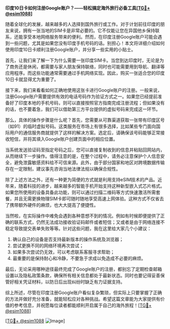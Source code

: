 **印度10日卡如何注册Google账户？——轻松搞定海外旅行必备工具[[TG💪+ @esim1088](https://t.me/s/esim1088)]**

随着全球化的发展，越来越多的人选择到国外旅行或工作。对于计划前往印度的朋友来说，拥有一张当地的SIM卡是非常必要的。它不仅能让您在异国他乡保持联系，还能享受本地网络服务带来的便利。然而，在印度注册Google账户可能会遇到一些问题，尤其是如果您没有印度手机号码的话。别担心！本文将详细介绍如何使用印度10日卡顺利注册Google账户，并分享一些实用的小贴士。

首先，让我们来了解一下为什么需要一张印度SIM卡。当您到达印度时，无论是为了商务还是休闲，都需要与家人朋友保持联络，同时也可能需要用到导航、翻译等应用程序。而这些功能通常需要通过手机网络实现。因此，购买一张适合您的印度10日卡就显得尤为重要了。

接下来，我们来看看如何正确地使用这张卡进行Google账户的注册。一般来说，注册Google账户需要提供有效的电话号码作为验证方式之一。如果您已经提前准备好了印度本地的手机号码，则可以直接按照官方指南完成注册流程；但如果没有的话，也不要着急，我们可以借助第三方平台提供的虚拟号码来完成这一环节。

那么，具体的操作步骤是什么呢？首先，您需要从可靠渠道获取一张带有印度区号（如91）的临时虚拟号码。这类服务在市场上有很多选择，比如某些专门面向国际用户的通信服务商就提供了这样的解决方案。选定后，请确保该号码能够正常接收短信，并将其填入Google账户创建页面中的相应位置。

当系统发送验证码至指定号码之后，您可以直接复制收到的信息并粘贴回网站内，从而继续下一步操作。值得注意的是，在整个过程中，请务必注意保护个人信息安全，避免泄露敏感资料给不可信来源。此外，由于部分国家和地区对跨境数据传输存在一定限制，建议事先咨询当地法律法规以确保合规性。

除了上述方法之外，还有一种更为简便的方式就是利用支持eSIM技术的产品。近年来，随着科技的进步，越来越多的智能手机开始支持这种新型嵌入式芯片格式。如果您所使用的设备具备此功能，则可以通过扫描二维码等方式快速激活所需套餐，并且无需更换物理SIM卡即可随时随地享受高速上网体验。这种方式不仅省去了携带额外硬件的麻烦，也大大提高了便捷性。

当然啦，在实际操作中难免会遇到各种意想不到的情况。例如有时候即便提供了正确的联系方式，仍然无法成功接收验证码邮件或者短信；又或者是由于网络连接不稳定导致提交表单失败等等。针对这些问题，我在这里给大家几个小建议：

1. 确认自己的设备是否支持最新版本的操作系统及浏览器；
2. 尝试更换不同的网络环境再次尝试；
3. 如果多次尝试仍无效，可以考虑联系客服寻求帮助；
4. 最重要的是保持耐心和冷静，不要急于求成以免造成不必要的麻烦。

最后，无论采用哪种途径最终完成了Google账户的注册，都别忘了定期检查邮箱设置以及隐私政策条款，确保所有相关信息都处于最新状态。同时也要记得妥善保管好相关凭证材料，以防日后出现纠纷时缺乏有力证据支持。

综上所述，尽管在印度注册Google账户看似复杂繁琐，但实际上只要掌握了正确的方法并做好充分准备，就能轻松应对各种挑战。希望这篇文章能为大家提供有价值的参考信息，并祝愿每位读者都能顺利开启属于自己的海外旅程！[[TG💪+ @esim1088](https://t.me/s/esim1088)]

[[TG💪+ @esim1088](https://t.me/s/esim1088) ![Image](https://i.postimg.cc/4NQfJmqS/Snipaste-2025-05-13-00-14-12.png)]